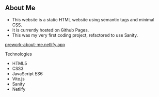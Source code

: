 ## About Me

* This website is a static HTML website using semantic tags and minimal CSS.
* It is currently hosted on Github Pages.
* This was my very first coding project, refactored to use Sanity.

[prework-about-me.netlify.app](https://prework-about-me.netlify.app)

Technologies
- HTML5
- CSS3
- JavaScript ES6
- Vite.js
- Sanity
- Netlify